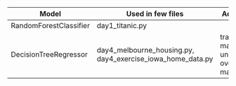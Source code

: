 | Model                       | Used in few files                                                 | Additional info |
| ----------------------------| ------------------------------------------------------------------|-----------------|
| RandomForestClassifier      | day1_titanic.py                                                   |                 |
| DecisionTreeRegressor       | day4_melbourne_housing.py, day4_exercise_iowa_home_data.py        | train_test_split, mae, underfitting, overfitting, max_leaf_nodes|

                            